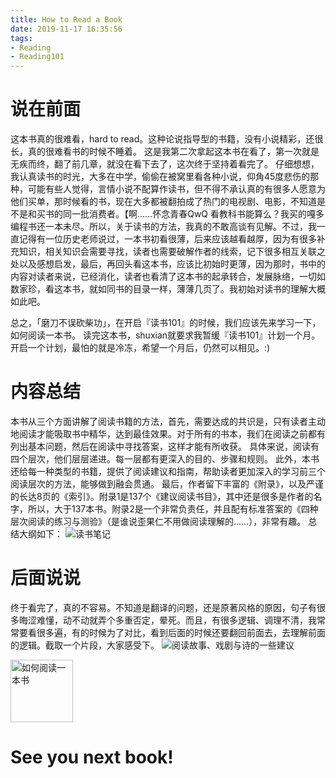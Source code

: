 ```yaml
---
title: How to Read a Book
date: 2019-11-17 16:35:56
tags:
- Reading
- Reading101
---
```


# 说在前面
这本书真的很难看，hard to read。这种论说指导型的书籍，没有小说精彩，还很长，真的很难看书的时候不睡着。
这是我第二次拿起这本书在看了，第一次就是无疾而终，翻了前几章，就没在看下去了，这次终于坚持着看完了。
仔细想想，我认真读书的时光，大多在中学，偷偷在被窝里看各种小说，仰角45度悲伤的那种，可能有些人觉得，言情小说不配算作读书，但不得不承认真的有很多人愿意为他们买单，那时候看的书，现在大多都被翻拍成了热门的电视剧、电影，不知道是不是和买书的同一批消费者。【啊……怀念青春QwQ
看教科书能算么？我买的嘎多编程书还一本未尽。所以，关于读书的方法，我真的不敢高谈有见解。不过，我一直记得有一位历史老师说过，一本书初看很薄，后来应该越看越厚，因为有很多补充知识，相关知识会需要寻找，读者也需要破解作者的线索，记下很多相互关联之处以及感想启发，最后，再回头看这本书，应该比初始时更薄，因为那时，书中的内容对读者来说，已经消化，读者也看清了这本书的起承转合，发展脉络，一切如数家珍，看这本书，就如同书的目录一样，薄薄几页了。我初始对读书的理解大概如此吧。

总之，「磨刀不误砍柴功」，在开启『读书101』的时候，我们应该先来学习一下，如何阅读一本书。
读完这本书，shuxian就要求我暂缓『读书101』计划一个月。开启一个计划，最怕的就是冷冻，希望一个月后，仍然可以相见。:)

# 内容总结
本书从三个方面讲解了阅读书籍的方法，首先，需要达成的共识是，只有读者主动地阅读才能吸取书中精华，达到最佳效果。对于所有的书本，我们在阅读之前都有列出基本问题，然后在阅读中寻找答案，这样才能有所收获。
具体来说，阅读有四个层次，他们层层递进。每一层都有更深入的目的、步骤和规则。
此外，本书还给每一种类型的书籍，提供了阅读建议和指南，帮助读者更加深入的学习前三个阅读层次的方法，能够做到融会贯通。
最后，作者留下丰富的《附录》，以及严谨的长达8页的《索引》。附录1是137个《建议阅读书目》，其中还是很多是作者的名字，所以，大于137本书。附录2是一个非常负责任，并且配有标准答案的《四种层次阅读的练习与测验》（是谁说歪果仁不用做阅读理解的……），非常有趣。
总结大纲如下：
![读书笔记](../../../../../pics/reading/htrab/how2read1book-mind-map.png)

# 后面说说
终于看完了，真的不容易。不知道是翻译的问题，还是原著风格的原因，句子有很多晦涩难懂，动不动就弄个多重否定，晕死。而且，有很多逻辑、调理不清，我常常要看很多遍，有的时候为了对比，看到后面的时候还要翻回前面去，去理解前面的逻辑。截取一个片段，大家感受下。
![阅读故事、戏剧与诗的一些建议](../../../../../pics/reading/htrab/how2read1book-lyric-poetry.jpg)

<img src="../../../../../pics/reading/htrab/how2read1book.jpg" alt="如何阅读一本书" width="100">

# See you next book!